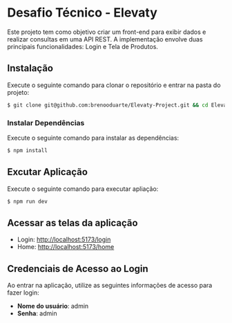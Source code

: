 # Desafio Técnico - Elevaty

Este projeto tem como objetivo criar um front-end para exibir dados e realizar consultas em uma API REST. A implementação envolve duas principais funcionalidades: Login e Tela de Produtos.

## Instalação

Execute o seguinte comando para clonar o repositório e entrar na pasta do projeto:

```bash
$ git clone git@github.com:brenooduarte/Elevaty-Project.git && cd Elevaty-Project
```
### Instalar Dependências

Execute o seguinte comando para instalar as dependências:

```bash
$ npm install
```
## Excutar Aplicação 

Execute o seguinte comando para executar apliação:

```bash
$ npm run dev
```
## Acessar as telas da aplicação

- Login: [http://localhost:5173/login]()
- Home: [http://localhost:5173/home]()

## Credenciais de Acesso ao Login

Ao entrar na aplicação, utilize as seguintes informações de acesso para fazer login:

- **Nome do usuário**: admin
- **Senha**: admin
